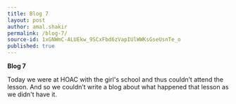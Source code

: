 ```yaml
---
title: Blog 7
layout: post
author: amal.shakir
permalink: /blog-7/
source-id: 1xGNWmC-ALUEkw_9SCxFbd6zVapIUlWWKsGseUsnTe_o
published: true
---
```

**Blog 7**

Today we were at HOAC with the girl's school and thus couldn’t attend the lesson. And so we couldn’t write a blog about what happened that lesson as we didn't have it.

